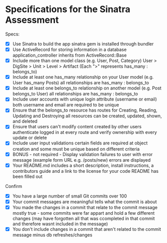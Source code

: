 # Specifications for the Sinatra Assessment

Specs:
- [x] Use Sinatra to build the app
    sinatra gem is installed through bundler
- [x] Use ActiveRecord for storing information in a database
    application_controller inherits from ActiveRecord::Base
- [x] Include more than one model class (e.g. User, Post, Category)
    User > DigSite > Unit > Level > Artifact (Each ">" represents has_many : belongs_to)
- [x] Include at least one has_many relationship on your User model (e.g. User has_many Posts)
    all relationships are has_many : belongs_to
- [x] Include at least one belongs_to relationship on another model (e.g. Post belongs_to User)
    all relationships are has_many : belongs_to
- [x] Include user accounts with unique login attribute (username or email)
    both username and email are required to be unique
- [x] Ensure that the belongs_to resource has routes for Creating, Reading, Updating and Destroying
    all resources can be created, updated, shown, and deleted
- [x] Ensure that users can't modify content created by other users
    authenticate logged in at every route and verify ownership with every update or delete
- [X] Include user input validations
    certain fields are required at object creation and some must be unique based on different criteria
- [X] BONUS - not required - Display validation failures to user with error message (example form URL e.g. /posts/new)
    errors are displayed
- [X] Your README.md includes a short description, install instructions, a contributors guide and a link to the license for your code
    README has been filled out

Confirm
- [x] You have a large number of small Git commits
    over 100
- [x] Your commit messages are meaningful
    tells what the commit is about
- [x] You made the changes in a commit that relate to the commit message
    mostly true - some commits were far appart and hold a few different changes (may have forgotten all that was ccompleted in that commit and therefore wasnt included in the message)
- [x] You don't include changes in a commit that aren't related to the commit message
    minus db refreshes/changes
